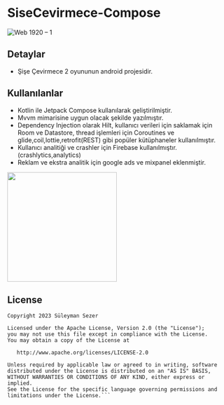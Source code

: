# SiseCevirmece-Compose

![Web 1920 – 1](https://github.com/Patronus-Studio/SiseCevirmece-v1/assets/25854605/78ceabc9-9c8f-473e-b1da-1a20ce60f7e9)


## Detaylar
- Şişe Çevirmece 2 oyununun android projesidir.

## Kullanılanlar
- Kotlin ile Jetpack Compose kullanılarak geliştirilmiştir.
- Mvvm mimarisine uygun olacak şekilde yazılmıştır.
- Dependency Injection olarak Hilt, kullanıcı verileri için saklamak için Room ve Datastore, thread işlemleri için Coroutines ve glide,coil,lottie,retrofit(REST) gibi popüler kütüphaneler kullanılmıştır.
- Kullanıcı analitiği ve crashler için Firebase kullanılmıştır.(crashlytics,analytics)
- Reklam ve ekstra analitik için google ads ve mixpanel eklenmiştir.


<a href="https://play.google.com/store/apps/details?id=com.patronusstudio.sisecevirmece2&hl=tr&gl=TR" target="_blank">
  <img src="https://user-images.githubusercontent.com/25854605/67431801-b12bc200-f5ed-11e9-9475-4ad1202ec2f1.png" width="250">
</a>

## License
```
Copyright 2023 Süleyman Sezer

Licensed under the Apache License, Version 2.0 (the "License");
you may not use this file except in compliance with the License.
You may obtain a copy of the License at

   http://www.apache.org/licenses/LICENSE-2.0

Unless required by applicable law or agreed to in writing, software
distributed under the License is distributed on an "AS IS" BASIS,
WITHOUT WARRANTIES OR CONDITIONS OF ANY KIND, either express or implied.
See the License for the specific language governing permissions and
limitations under the License.```
